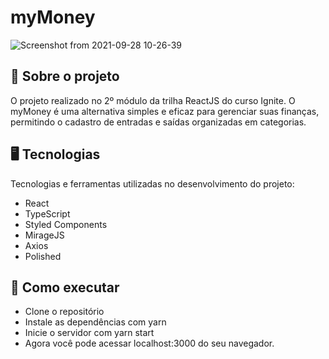 # myMoney
![Screenshot from 2021-09-28 10-26-39](https://user-images.githubusercontent.com/71939413/135100268-0d3ef1cc-7c41-412e-9927-d79c18dfabb3.png)
## 📖 Sobre o projeto
O projeto realizado no 2º módulo da trilha ReactJS do curso Ignite. 
O myMoney é uma alternativa simples e eficaz para gerenciar suas finanças, permitindo o cadastro de entradas e saídas organizadas em categorias.

## 🖥️ Tecnologias
Tecnologias e ferramentas utilizadas no desenvolvimento do projeto:
- React
- TypeScript
- Styled Components
- MirageJS
- Axios
- Polished

## 🚀 Como executar
- Clone o repositório
- Instale as dependências com yarn
- Inicie o servidor com yarn start
- Agora você pode acessar localhost:3000 do seu navegador.
